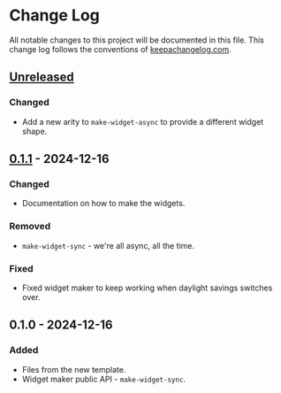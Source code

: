 # Change Log
All notable changes to this project will be documented in this file. This change log follows the conventions of [keepachangelog.com](http://keepachangelog.com/).

## [Unreleased]
### Changed
- Add a new arity to `make-widget-async` to provide a different widget shape.

## [0.1.1] - 2024-12-16
### Changed
- Documentation on how to make the widgets.

### Removed
- `make-widget-sync` - we're all async, all the time.

### Fixed
- Fixed widget maker to keep working when daylight savings switches over.

## 0.1.0 - 2024-12-16
### Added
- Files from the new template.
- Widget maker public API - `make-widget-sync`.

[Unreleased]: https://sourcehost.site/your-name/linktree-final/compare/0.1.1...HEAD
[0.1.1]: https://sourcehost.site/your-name/linktree-final/compare/0.1.0...0.1.1
